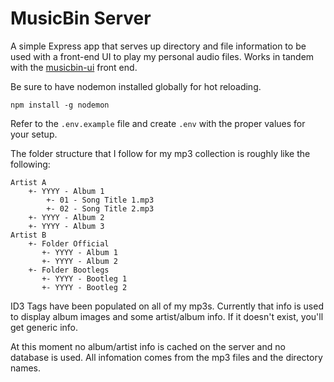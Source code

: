 # MusicBin Server

A simple Express app that serves up directory and file information to be used with a front-end UI to play my personal audio files. Works in tandem with the [musicbin-ui](https://github.com/tcodej/musicbin-ui) front end.

Be sure to have nodemon installed globally for hot reloading.

`npm install -g nodemon`

Refer to the `.env.example` file and create `.env` with the proper values for your setup.

The folder structure that I follow for my mp3 collection is roughly like the following:

```
Artist A
	+- YYYY - Album 1
		+- 01 - Song Title 1.mp3
		+- 02 - Song Title 2.mp3
	+- YYYY - Album 2
	+- YYYY - Album 3
Artist B
	+- Folder Official
	   +- YYYY - Album 1
	   +- YYYY - Album 2
	+- Folder Bootlegs
	   +- YYYY - Bootleg 1
	   +- YYYY - Bootleg 2
```
ID3 Tags have been populated on all of my mp3s. Currently that info is used to display album images and some artist/album info. If it doesn't exist, you'll get generic info.

At this moment no album/artist info is cached on the server and no database is used. All infomation comes from the mp3 files and the directory names.
